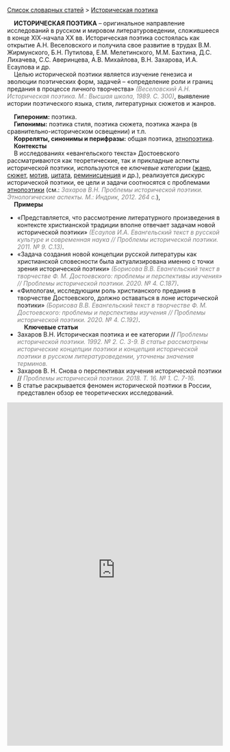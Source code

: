 <style>
st { color: Gray;
  font-style: italic;}
</style>

[Список словарных статей](https://thesaurus-dostoevsky.github.io/Thesaurus/) > [Историческая поэтика](историческая_поэтика.md) 

&nbsp;&nbsp;&nbsp;&nbsp;**ИСТОРИЧЕСКАЯ ПОЭТИКА** – оригинальное направление исследований в русском и мировом литературоведении, сложившееся в конце ХIХ-начала ХХ вв. Историческая поэтика состоялась как открытие А.Н. Веселовского и получила свое развитие в трудах В.М. Жирмунского, Б.Н. Путилова, Е.М. Мелетинского, М.М. Бахтина, Д.С. Лихачева, С.С. Аверинцева, А.В. Михайлова, В.Н. Захарова, И.А. Есаулова и др.  
&nbsp;&nbsp;&nbsp;&nbsp;Целью исторической поэтики является изучение генезиса и эволюции поэтических форм, задачей – «определение роли и границ предания в процессе личного творчества» <st>(Веселовский А.Н. Историческая поэтика. М.: Высшая школа, 1989. С. 300)</st>, выявление истории поэтического языка, стиля, литературных сюжетов и жанров.
  
&nbsp;&nbsp;&nbsp;&nbsp;**Гипероним:** поэтика.  
&nbsp;&nbsp;&nbsp;&nbsp;**Гипонимы:** поэтика стиля, поэтика сюжета, поэтика жанра (в сравнительно-историческом освещении) и т.п.  
&nbsp;&nbsp;&nbsp;&nbsp;**Корреляты, синонимы и перифразы:** общая поэтика, [этнопоэтика](этнопоэтика.md).  
&nbsp;&nbsp;&nbsp;&nbsp;**Контексты**  
&nbsp;&nbsp;&nbsp;&nbsp;В исследованиях «евангельского текста» Достоевского  рассматриваются как теоретические, так и прикладные аспекты исторической поэтики,  используются ее *ключевые категории* ([жанр](жанр.md), [сюжет](сюжет.md), [мотив](мотив.md), [цитата](цитата.md), [реминисценция](реминисценция.md) и др.), реализуется дискурс исторической поэтики, ее цели и задачи соотносятся с проблемами [этнопоэтики](этнопоэтика.md) (см.: <st>Захаров В.Н. Проблемы исторической поэтики. Этнологические аспекты. М.: Индрик, 2012. 264 с.</st>),  
&nbsp;&nbsp;&nbsp;&nbsp;**Примеры**  
* «Представляется, что рассмотрение литературного произведения в контексте христианской традиции вполне отвечает задачам новой исторической поэтики» <st>(Есаулов И.А. Евангельский текст в русской культуре и современная наука // Проблемы исторической поэтики. 2011. № 9. С.13)</st>.
* «Задача создания новой концепции русской литературы как христианской словесности была актуализирована именно с точки зрения исторической поэтики» <st>(Борисова В.В. Евангельский текст в творчестве Ф. М. Достоевского: проблемы и перспективы изучения» // Проблемы исторической поэтики. 2020. № 4. С.187)</st>.
* «Филологам, исследующим роль христианского предания в творчестве Достоевского, должно оставаться в лоне исторической поэтики» <st>(Борисова В.В. Евангельский текст в творчестве Ф. М. Достоевского: проблемы и перспективы изучения // Проблемы исторической поэтики. 2020. № 4. С.192)</st>.  <br>
&nbsp;&nbsp;&nbsp;&nbsp;**Ключевые статьи**  
* Захаров В.Н. Историческая поэтика и ее категории // <st>Проблемы исторической поэтики. 1992. № 2. С. 3-9. В статье рассмотрены исторические концепции поэтики и концепция исторической поэтики в русском литературоведении, уточнены значения терминов.</st>
* Захаров В. Н. Снова о перспективах изучения исторической поэтики //<st> Проблемы исторической поэтики. 2018. Т. 16. № 1. С. 7-16.</st>
* В статье раскрывается феномен исторической поэтики в России, представлен обзор ее теоретических исследований.

<iframe src="https://thesaurus-dostoevsky.github.io/nk/историческая_поэтика.html" style="border:0px;width:100%;height:800px" allowfullscreen="true" webkitallowfullscreen="true" mozallowfullscreen="true">

